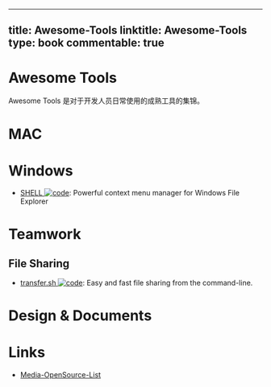 
---
title: Awesome-Tools
linktitle: Awesome-Tools
type: book
commentable: true
---

# Awesome Tools

Awesome Tools 是对于开发人员日常使用的成熟工具的集锦。

# MAC

# Windows

- [SHELL ![code](https://ng-tech.icu/assets/code.svg)](https://nilesoft.org/): Powerful context menu manager for Windows File Explorer

# Teamwork

## File Sharing

- [transfer.sh ![code](https://ng-tech.icu/assets/code.svg)](https://github.com/dutchcoders/transfer.sh): Easy and fast file sharing from the command-line.

# Design & Documents

# Links

- [Media-OpenSource-List]()

    